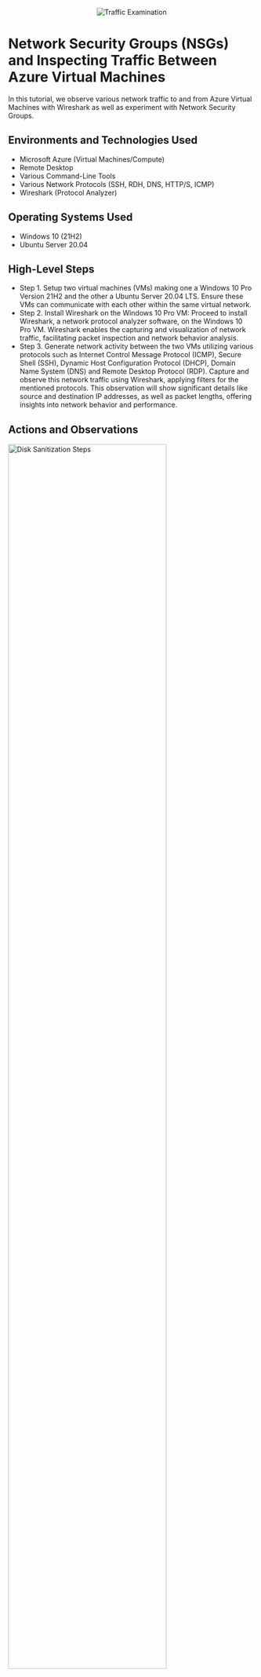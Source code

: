 <p align="center">
<img src="https://i.imgur.com/Ua7udoS.png" alt="Traffic Examination"/>
</p>

<h1>Network Security Groups (NSGs) and Inspecting Traffic Between Azure Virtual Machines</h1>
In this tutorial, we observe various network traffic to and from Azure Virtual Machines with Wireshark as well as experiment with Network Security Groups. <br />

<h2>Environments and Technologies Used</h2>

- Microsoft Azure (Virtual Machines/Compute)
- Remote Desktop
- Various Command-Line Tools
- Various Network Protocols (SSH, RDH, DNS, HTTP/S, ICMP)
- Wireshark (Protocol Analyzer)

<h2>Operating Systems Used </h2>

- Windows 10 (21H2)
- Ubuntu Server 20.04

<h2>High-Level Steps</h2>

- Step 1. Setup two virtual machines (VMs) making one a Windows 10 Pro Version 21H2 and the other a Ubuntu Server 20.04 LTS. Ensure these VMs can communicate with each other within the same virtual network.
- Step 2. Install Wireshark on the Windows 10 Pro VM: Proceed to install Wireshark, a network protocol analyzer software, on the Windows 10 Pro VM. Wireshark enables the capturing and visualization of network traffic, facilitating packet inspection and network behavior analysis.
- Step 3. Generate network activity between the two VMs utilizing various protocols such as Internet Control Message Protocol (ICMP), Secure Shell (SSH), Dynamic Host Configuration Protocol (DHCP), Domain Name System (DNS) and Remote Desktop Protocol (RDP). Capture and observe this network traffic using Wireshark, applying filters for the mentioned protocols. This observation will show significant details like source and destination IP addresses, as well as packet lengths, offering insights into network behavior and performance.

<h2>Actions and Observations</h2>

<p>
<img src="https://i.postimg.cc/pTR68KXJ/temp-Imagep1-Ef-Pk.avif" height="80%" width="80%" alt="Disk Sanitization Steps"/>
</p>
<p>
Step 1. Create a new Resource Group. Name it "RG-1".
</p>
<br />

<p>
<img src="https://i.postimg.cc/L8jDThWC/temp-Image-Zh-PMTc.avif" height="80%" width="80%" alt="Disk Sanitization Steps"/>
<img src="https://i.postimg.cc/C1x4S7xX/temp-Image1y88s7.avif" height="80%" width="80%" alt="Disk Sanitization Steps"/>
</p>
<p>
Step 2. Create a new virtual machine using the image: Windows 10 Pro, Version 21H2. Name this virtual machine, "VM-1". Use the same resource group created in step 1, "RG-1". Create a username and password for the virtual machine. 
</p>
<br />

<p>
<img src="https://i.postimg.cc/nc39txDF/temp-Image-Jkj-Ac0.avif" height="80%" width="80%" alt="Disk Sanitization Steps"/>
<img src="https://i.postimg.cc/SQMphfYJ/temp-Imageep-Xta-Z.avif" height="80%" width="80%" alt="Disk Sanitization Steps"/>  
</p>
<p>
Step 3. Create another virtual machine using the same resource group, "RG-1". Name this virtual machine, "VM-2". Select the image: Ubuntu Server 20.04 LTS. Create a username and password. 
</p>
<br />

<p>
<img src="https://i.postimg.cc/wMH2nzs5/temp-Image-NZHut-U.avif" height="80%" width="80%" alt="Disk Sanitization Steps"/>
</p>
<p>
Step 4. Use Microsoft Remote Desktop to log into VM-1's public IP address.
</p>
<br />

<p>
<img src="https://i.postimg.cc/cJBrXN0G/temp-Image9w-YCz-T.avif" height="80%" width="80%" alt="Disk Sanitization Steps"/>
</p>
<p>
Step 5. Navigate to the Microsoft Edge browser and enter "https://wireshark.org/download.html" and download the latest version of the Wireshark application.
</p>
<br />

<p>
<img src="https://i.postimg.cc/mDhBCxrw/temp-Image-KR2-NWI.avif" height="80%" width="80%" alt="Disk Sanitization Steps"/>
</p>
<p>
Step 6. After the Wireshark application is finished downloading, install the app using the default installation settings.
</p>
<br />

<p>
<img src="https://i.postimg.cc/6qn34sHP/temp-Imagexl2y-Bp.avif" height="80%" width="80%" alt="Disk Sanitization Steps"/>
</p>
<p>
Step 7. In Wireshark, begin capturing packets by selecting the Ethernet adapter and clicking the blue shark fin icon. 
</p>
<br />

<p>
<img src="https://i.postimg.cc/hPt6G8fL/temp-Image2jfta-W.avif" height="80%" width="80%" alt="Disk Sanitization Steps"/>
</p>
<p>
Step 8. Observe the network traffic and filter it for ICMP traffic.
</p>
<br />

<p>
<img src="https://i.postimg.cc/dtZRnDXM/temp-Image-J95qy9.avif" height="80%" width="80%" alt="Disk Sanitization Steps"/>
<img src="https://i.postimg.cc/qM2QcjzV/temp-Image-LWV9-UE.avif" height="80%" width="80%" alt="Disk Sanitization Steps"/>  
</p>
<p>
Step 9. Navigate to Windows PowerShell and ping the private IP address of VM-2 (the Ubuntu Server) and observe the traffic.
</p>
<br />

<p>
<img src="https://i.postimg.cc/Y0rg1fVk/temp-Image-UWYfcx.avif" height="80%" width="80%" alt="Disk Sanitization Steps"/>
</p>
<p>
Step 10. In Windows PowerShell, ping the private IP address of VM-2 once again using the "-t" command which will create a non-stop ping.
</p>
<br />

<p>
<img src="https://i.postimg.cc/Qd88hY7j/temp-Imagegp4-CZM.avif" height="80%" width="80%" alt="Disk Sanitization Steps"/>
</p>
<p>
Step 11. In the Azure Portsl, navigate to the network security groups section. Select VM-2 and go to the Inbound Security Rules section and click "Add".
</p>
<br />

<p>
<img src="https://i.postimg.cc/Yq346Wfq/temp-Image-Fzk-Tk-N.avif" height="80%" width="80%" alt="Disk Sanitization Steps"/>
</p>
<p>
Step 12. Change the Protocol to "ICMP', select "Deny" for the Action and change the Prioirty to "299" and click "Add".
</p>
<br />

<p>
<img src="https://i.postimg.cc/zvDN8VL0/temp-Imagex-DPv4-M.avif" height="80%" width="80%" alt="Disk Sanitization Steps"/>
</p>
<p>
Step 13. Observe how the ICMP traffic timed out due to the adjustments made in the network security group section.
</p>
<br />

<p>
<img src="https://i.postimg.cc/LsbR2Hkp/temp-Imagepa-YFnb.avif" height="80%" width="80%" alt="Disk Sanitization Steps"/>
</p>
<p>
Step 14. Navigate to the Azure portal, network security group for VM-2 and switch the Action back to "Allow" and click "Save".
</p>
<br />

<p>
<img src="https://i.postimg.cc/Jz7WXyP8/temp-Image-DLt-SJZ.avif" height="80%" width="80%" alt="Disk Sanitization Steps"/>
</p>
<p>
Step 15. In Windows PowerShell, you should notice that the ICMP traffic has resumed pinging. Press "Ctrl+C" to stop the pinging. 
</p>
<br />

<p>
<img src="https://i.postimg.cc/vBZKpPv4/temp-Image3o0-Ep-H.avif" height="80%" width="80%" alt="Disk Sanitization Steps"/>
<img src="https://i.postimg.cc/dDPVvqY1/temp-Image4-BOK4q.avif" height="80%" width="80%" alt="Disk Sanitization Steps"/>  
</p>
<p>
Step 16. In Wireshark, enter "SSH" to filter for SSH traffic. In Windows PowerShell, we will SSH into VM-2 to analyze incoming/outgoing traffic. To do this, type "ssh (VM-2's username@VM-2's private IP address)" and press "Enter". Type in the password for VM-2 and press "Enter".
</p>
<br />

<p>
<img src="https://i.postimg.cc/zvjqmT0d/temp-Image-HTuo-H1.avif" height="80%" width="80%" alt="Disk Sanitization Steps"/>
</p>
<p>
Step 17. After SSH'ing into VM-2, execute these commands into Windows PowerShell and observe the SSH network traffic:<br>
-id<br>
-uname -a<br>
-pwd<br>
-ls -lasth<br>
Type "Exit" to exit the SSH process in VM-2.
</p>
<br />

<p>
<img src="https://i.postimg.cc/vTPCLhPd/temp-Image2-UBxc-I.avif" height="80%" width="80%" alt="Disk Sanitization Steps"/>
</p>
<p>
Step 18. In Wireshrk, filter for DHCP traffic and while in Windows PowerShell, execute the command "ipconfig /renew". This will allow for DHCP to assign VM-2 a new IP address. Observe the traffic in Wireshark.
</p>
<br />

<p>
<img src="https://i.postimg.cc/7YfRrgsf/temp-Imager2-B0cg.avif" height="80%" width="80%" alt="Disk Sanitization Steps"/>
</p>
<p>
Step 19. Filter for DNS traffic in Wireshark. In Windows PowerShell, type "nslookup www.google.com" and observe the network traffic. 
</p>
<br />

<p>
<img src="https://i.postimg.cc/6qTMwXhD/temp-Image3hb1b7.avif" height="80%" width="80%" alt="Disk Sanitization Steps"/>
</p>
<p>
Step 20. In Wireshark, filter for RDP traffic by typing in "tcp.port == 3389". Observe how there is still incoming/outgoing traffic and this is because this port shows a live stream of traffic at all times.
</p>
<br />



